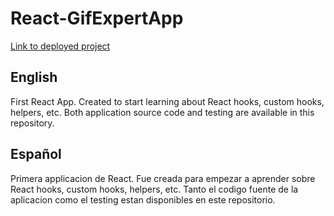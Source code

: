 # React-GifExpertApp

[Link to deployed project](https://gif-expert-app-project.netlify.app/)

## English
First React App. Created to start learning about React hooks, custom hooks, helpers, etc. 
Both application source code and testing are available in this repository.

## Español
Primera applicacion de React. Fue creada para empezar a aprender sobre React hooks, custom hooks, helpers, etc.
Tanto el codigo fuente de la aplicacion como el testing estan disponibles en este repositorio.
